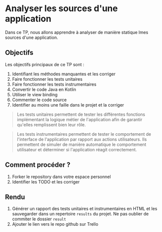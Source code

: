 # Analyser les sources d'une application
Dans ce TP, nous allons apprendre à analyser de manière statique lmes sources d'une application. 

## Objectifs
Les objectifs principaux de ce TP sont : 
1. Identifiant les méthodes manquantes et les corriger 
2. Faire fonctionner les tests unitaires 
3. Faire fonctionner les tests instrumentaires 
4. Convertir le code Java en Kotlin
5. Utiliser le view binding
6. Commenter le code source
7. Identifier au moins une faille dans le projet et la corriger

> Les tests unitaires permettent de tester les différentes fonctions implémentant la logique métier de l'application afin de garantir qu'elles remplissent bien leur rôle.

> Les tests instrumentaires permettent de tester le comportement de l'interface de l'application par rapport aux actions utilisateurs. Ils permettent de simuler de manière automatique le comportement utilisateur et déterminer si l'application réagit correctement.

## Comment procéder ?
1. Forker le repository dans votre espace personnel
2. Identifier les TODO et les corriger

## Rendu 
1. Générer un rapport des tests unitaires et instrumentaires en HTML et les sauvegarder dans un repertoire ```results``` du projet. Ne pas oublier de commiter le dossier ```result```
3. Ajouter le lien vers le repo github sur Trello
